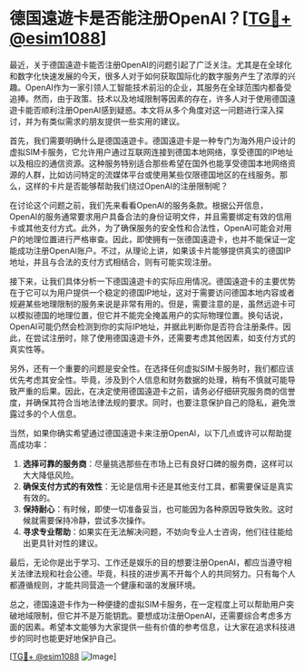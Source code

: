 # 德国遠遊卡是否能注册OpenAI？[[TG💪+ @esim1088](https://t.me/s/esim1088)]

最近，关于德国遠遊卡能否注册OpenAI的问题引起了广泛关注。尤其是在全球化和数字化快速发展的今天，很多人对于如何获取国际化的数字服务产生了浓厚的兴趣。OpenAI作为一家引领人工智能技术前沿的企业，其服务在全球范围内都备受追捧。然而，由于政策、技术以及地域限制等因素的存在，许多人对于使用德国遠遊卡能否顺利注册OpenAI感到疑惑。本文将从多个角度对这一问题进行深入探讨，并为有类似需求的朋友提供一些实用的建议。

首先，我们需要明确什么是德国遠遊卡。德国遠遊卡是一种专门为海外用户设计的虚拟SIM卡服务，它允许用户通过互联网连接到德国本地网络，享受德国的IP地址以及相应的通信资源。这种服务特别适合那些希望在国外也能享受德国本地网络资源的人群，比如访问特定的流媒体平台或使用某些仅限德国地区的在线服务。那么，这样的卡片是否能够帮助我们绕过OpenAI的注册限制呢？

在讨论这个问题之前，我们先来看看OpenAI的服务条款。根据公开信息，OpenAI的服务通常要求用户具备合法的身份证明文件，并且需要绑定有效的信用卡或其他支付方式。此外，为了确保服务的安全性和合法性，OpenAI可能会对用户的地理位置进行严格审查。因此，即使拥有一张德国遠遊卡，也并不能保证一定能成功注册OpenAI账户。不过，从理论上讲，如果该卡片能够提供真实的德国IP地址，并且与合法的支付方式相结合，则有可能实现注册。

接下来，让我们具体分析一下德国遠遊卡的实际应用情况。德国遠遊卡的主要优势在于它可以为用户提供一个稳定的德国IP地址，这对于需要访问德国本地内容或者规避某些地理限制的服务来说是非常有用的。但是，需要注意的是，虽然远遊卡可以模拟德国的地理位置，但它并不能完全掩盖用户的实际物理位置。换句话说，OpenAI可能仍然会检测到你的实际IP地址，并据此判断你是否符合注册条件。因此，在尝试注册时，除了使用德国遠遊卡外，还需要考虑其他因素，如支付方式的真实性等。

另外，还有一个重要的问题是安全性。在选择任何虚拟SIM卡服务时，我们都应该优先考虑其安全性。毕竟，涉及到个人信息和财务数据的处理，稍有不慎就可能导致严重的后果。因此，在决定使用德国遠遊卡之前，请务必仔细研究服务商的信誉度，并确保其符合当地法律法规的要求。同时，也要注意保护自己的隐私，避免泄露过多的个人信息。

当然，如果你确实希望通过德国遠遊卡来注册OpenAI，以下几点或许可以帮助提高成功率：

1. **选择可靠的服务商**：尽量挑选那些在市场上已有良好口碑的服务商，这样可以大大降低风险。
2. **确保支付方式的有效性**：无论是信用卡还是其他支付工具，都需要保证是真实有效的。
3. **保持耐心**：有时候，即使一切准备妥当，也可能因为各种原因导致失败。这时候就需要保持冷静，尝试多次操作。
4. **寻求专业帮助**：如果实在无法解决问题，不妨向专业人士咨询，他们往往能给出更具针对性的建议。

最后，无论你是出于学习、工作还是娱乐的目的想要注册OpenAI，都应当遵守相关法律法规和社会公德。毕竟，科技的进步离不开每个人的共同努力。只有每个人都遵循规则，才能共同营造一个健康和谐的发展环境。

总之，德国遠遊卡作为一种便捷的虚拟SIM卡服务，在一定程度上可以帮助用户突破地域限制，但它并不是万能钥匙。要想成功注册OpenAI，还需要综合考虑多方面的因素。希望本文能够为大家提供一些有价值的参考信息，让大家在追求科技进步的同时也能更好地保护自己。

[[TG💪+ @esim1088](https://t.me/s/esim1088) ![Image](https://i.postimg.cc/4NQfJmqS/Snipaste-2025-05-13-00-14-12.png)]